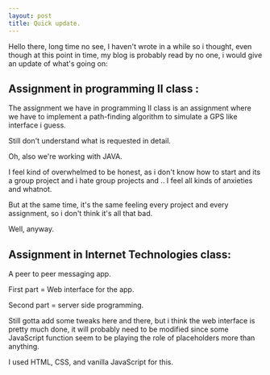 ```yaml
---
layout: post
title: Quick update.
---
```


Hello there, long time no see, I haven't wrote in a while so i thought, even though 
at this point in time, my blog is probably read by no one, i would give an update of what's going
on:

## Assignment in programming II class :

The assignment we have in programming II class is an assignment where we have to implement a
path-finding algorithm to simulate a GPS like interface i guess.

Still don't understand what is requested in detail.

Oh, also we're working with JAVA.

I feel kind of overwhelmed to be honest, as i don't know how to start and its a group project and i
hate group projects and .. I feel all kinds of anxieties and whatnot.

But at the same time, it's the same feeling every project and every assignment, so i don't think
it's all that bad.

Well, anyway.

## Assignment in Internet Technologies class:

A peer to peer messaging app.

First part = Web interface for the app.

Second part = server side programming.

Still gotta add some tweaks here and there, but i think the web interface is pretty much done,
it will probably need to be modified since some JavaScript function seem to be playing the role of
placeholders more than anything.

I used HTML, CSS, and vanilla JavaScript for this.

